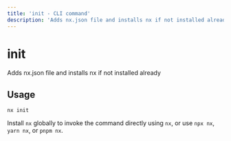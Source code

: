 ```yaml
---
title: 'init - CLI command'
description: 'Adds nx.json file and installs nx if not installed already'
---
```


# init

Adds nx.json file and installs nx if not installed already

## Usage

```terminal
nx init
```

Install `nx` globally to invoke the command directly using `nx`, or use `npx nx`, `yarn nx`, or `pnpm nx`.
